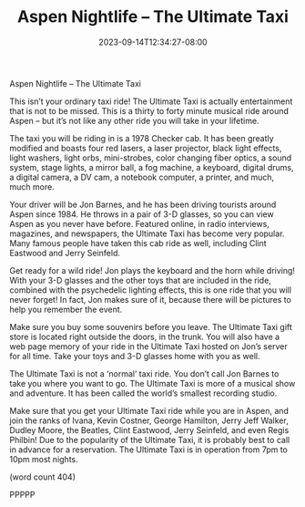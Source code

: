 ﻿---
title: "Aspen Nightlife – The Ultimate Taxi"
date: 2023-09-14T12:34:27-08:00
description: "aspen nightlife Tips for Web Success"
featured_image: "/images/aspen nightlife.jpg"
tags: ["aspen nightlife"]
---

Aspen Nightlife – The Ultimate Taxi

This isn’t your ordinary taxi ride! The Ultimate Taxi 
is actually entertainment that is not to be missed. 
This is a thirty to forty minute musical ride around 
Aspen – but it’s not like any other ride you will take 
in your lifetime.

The taxi you will be riding in is a 1978 Checker cab. 
It has been greatly modified and boasts four red 
lasers, a laser projector, black light effects, light 
washers, light orbs, mini-strobes, color changing fiber 
optics, a sound system, stage lights, a mirror ball, a 
fog machine, a keyboard, digital drums, a digital 
camera, a DV cam, a notebook computer, a printer, 
and much, much more. 

Your driver will be Jon Barnes, and he has been 
driving tourists around Aspen since 1984. He throws 
in a pair of 3-D glasses, so you can view Aspen as 
you never have before. Featured online, in radio 
interviews, magazines, and newspapers, the Ultimate 
Taxi has become very popular. Many famous people 
have taken this cab ride as well, including Clint 
Eastwood and Jerry Seinfeld. 

Get ready for a wild ride! Jon plays the keyboard 
and the horn while driving! With your 3-D glasses 
and the other toys that are included in the ride, 
combined with the psychedelic lighting effects, this 
is one ride that you will never forget! In fact, Jon 
makes sure of it, because there will be pictures to 
help you remember the event.

Make sure you buy some souvenirs before you leave. 
The Ultimate Taxi gift store is located right outside 
the doors, in the trunk. You will also have a web page 
memory of your ride in the Ultimate Taxi hosted on 
Jon’s server for all time. Take your toys and 3-D 
glasses home with you as well.

The Ultimate Taxi is not a ‘normal’ taxi ride. You 
don’t call Jon Barnes to take you where you want to 
go. The Ultimate Taxi is more of a musical show 
and adventure. It has been called the world’s 
smallest recording studio.

Make sure that you get your Ultimate Taxi ride while 
you are in Aspen, and join the ranks of Ivana, Kevin 
Costner, George Hamilton, Jerry Jeff Walker, Dudley 
Moore, the Beatles, Clint Eastwood, Jerry Seinfeld, 
and even Regis Philbin! Due to the popularity of the 
Ultimate Taxi, it is probably best to call in advance 
for a reservation. The Ultimate Taxi is in operation 
from 7pm to 10pm most nights.

(word count 404)

PPPPP






